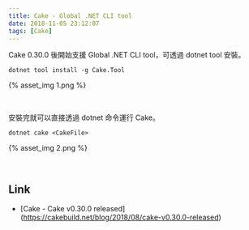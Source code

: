 ```yaml
---
title: Cake - Global .NET CLI tool
date: 2018-11-05 23:12:07
tags: [Cake]
---
```


Cake 0.30.0 後開始支援 Global .NET CLI tool，可透過 dotnet tool 安裝。  

<!-- More -->

    dotnet tool install -g Cake.Tool

{% asset_img 1.png %}

<br/>



安裝完就可以直接透過 dotnet 命令運行 Cake。  

    dotnet cake <CakeFile>

{% asset_img 2.png %}

<br/>


Link
----
* [Cake - Cake v0.30.0 released] (https://cakebuild.net/blog/2018/08/cake-v0.30.0-released)
